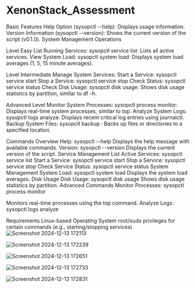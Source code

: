 # XenonStack_Assessment

Basic Features
Help Option (sysopctl --help): Displays usage information.
Version Information (sysopctl --version): Shows the current version of the script (v0.1.0).
System Management Operations

Level Easy
List Running Services:
sysopctl service list: Lists all active services.
View System Load:
sysopctl system load: Displays system load averages (1, 5, 15 minute averages).

Level Intermediate
Manage System Services:
Start a Service: sysopctl service start <service-name>
Stop a Service: sysopctl service stop <service-name>
Check Status: sysopctl service status <service-name>
Check Disk Usage:
sysopctl disk usage: Shows disk usage statistics by partition, similar to df -h.

Advanced Level
Monitor System Processes:
sysopctl process monitor: Displays real-time system processes, similar to top.
Analyze System Logs:
sysopctl logs analyze: Displays recent critical log entries using journalctl.
Backup System Files:
sysopctl backup <path>: Backs up files or directories to a specified location.

Commands Overview
Help: sysopctl --help
Displays the help message with available commands.
Version: sysopctl --version
Displays the current version of the script.
Service Management
List Active Services: sysopctl service list
Start a Service: sysopctl service start <service-name>
Stop a Service: sysopctl service stop <service-name>
Check Service Status: sysopctl service status <service-name>
System Management
System Load: sysopctl system load
Displays the system load averages.
Disk Usage
Disk Usage: sysopctl disk usage
Shows disk usage statistics by partition.
Advanced Commands
Monitor Processes: sysopctl process monitor

Monitors real-time processes using the top command.
Analyze Logs: sysopctl logs analyze

Requirements
Linux-based Operating System
root/sudo privileges for certain commands (e.g., starting/stopping services)
![Screenshot 2024-12-13 172113](https://github.com/user-attachments/assets/e04ec12b-5303-4a82-9e90-5bb7f11b0372)

![Screenshot 2024-12-13 172239](https://github.com/user-attachments/assets/ff39bfc9-3bd9-4796-b7f2-35dccc95836c)

![Screenshot 2024-12-13 172651](https://github.com/user-attachments/assets/d53d3018-e102-4ff0-9119-3a879c2c5b72)

![Screenshot 2024-12-13 172733](https://github.com/user-attachments/assets/47156db3-7a49-4853-92c7-179332363a8d)

![Screenshot 2024-12-13 172831](https://github.com/user-attachments/assets/50cb300a-4228-41a8-80d9-86a33b90e436)
